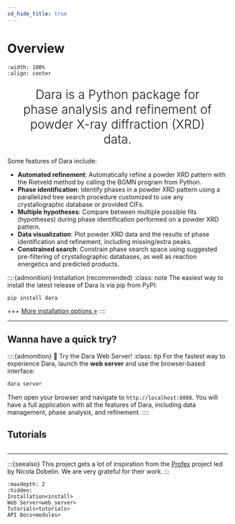 ```yaml
---
sd_hide_title: true
---
```


<style>
    .keynote {
        font-size: 2em;
        font-weight: 300;
        text-align: center;
        margin: 24px 5%;
    }
</style>

# Overview

```{image} /_static/logo-with-text.svg
:width: 100%
:align: center
```

<p class="keynote">
Dara is a Python package for phase analysis and refinement of powder X-ray diffraction (XRD) data.
</p>

Some features of Dara include:

* **Automated refinement**: Automatically refine a powder XRD pattern with the Rietveld
  method by calling the BGMN program from Python.
* **Phase identification**: Identify phases in a powder XRD pattern using a parallelized
  tree search procedure customized to use any crystallographic database or provided
  CIFs.
* **Multiple hypotheses**: Compare between multiple possible fits (hypotheses) during phase
  identification performed on a powder XRD pattern.
* **Data visualization**: Plot powder XRD data and the results of phase identification
  and refinement, including missing/extra peaks.
* **Constrained search**: Constrain phase search space using suggested pre-filtering of
  crystallographic databases, as well as reaction energetics and predicted products.

::::{admonition} Installation (recommended)
:class: note
The easiest way to install the latest release of Dara is via pip from PyPI:

```
pip install dara
```

+++
[More installation options »](install.md)
::::

---

## Wanna have a quick try?
::::{admonition} 🚀 Try the Dara Web Server!
:class: tip
For the fastest way to experience Dara, launch the **web server** and use the browser-based interface:

```bash
dara server
```

Then open your browser and navigate to `http://localhost:8898`. You will have a full application with all the features of Dara, including data management, phase analysis, and refinement.
::::


## Tutorials

```{include} tutorial_grid.md
```

---
:::{seealso}
This project gets a lot of inspiration from the [Profex](https://www.profex-xrd.org/)
project led by Nicola Dobelin. We are very grateful for their work.
:::

```{toctree}
:maxdepth: 2
:hidden:
Installation<install>
Web Server<web_server>
Tutorials<tutorials>
API Docs<modules>
```
